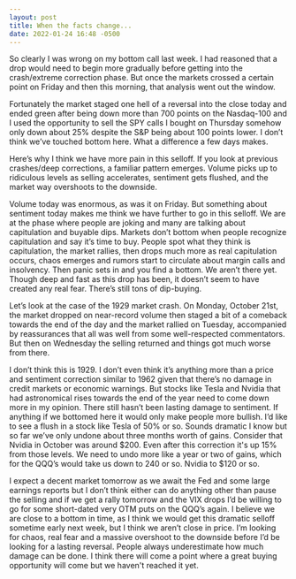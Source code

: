 ```yaml
---
layout: post
title: When the facts change...
date: 2022-01-24 16:48 -0500
---
```


So clearly I was wrong on my bottom call last week. I had reasoned that a drop would need to begin more gradually before getting into the crash/extreme correction phase. But once the markets crossed a certain point on Friday and then this morning, that analysis went out the window.

Fortunately the market staged one hell of a reversal into the close today and ended green after being down more than 700 points on the Nasdaq-100 and I used the opportunity to sell the SPY calls I bought on Thursday somehow only down about 25% despite the S&P being about 100 points lower. I don’t think we’ve touched bottom here. What a difference a few days makes.

Here’s why I think we have more pain in this selloff. If you look at previous crashes/deep corrections, a familiar pattern emerges. Volume picks up to ridiculous levels as selling accelerates, sentiment gets flushed, and the market way overshoots to the downside.

Volume today was enormous, as was it on Friday. But something about sentiment today makes me think we have further to go in this selloff. We are at the phase where people are joking and many are talking about capitulation and buyable dips. Markets don’t bottom when people recognize capitulation and say it’s time to buy. People spot what they think is capitulation, the market rallies, then drops much more as real capitulation occurs, chaos emerges and rumors start to circulate about margin calls and insolvency. Then panic sets in and you find a bottom. We aren’t there yet. Though deep and fast as this drop has been, it doesn’t seem to have created any real fear. There’s still tons of dip-buying.

Let’s look at the case of the 1929 market crash. On Monday, October 21st, the market dropped on near-record volume then staged a bit of a comeback towards the end of the day and the market rallied on Tuesday, accompanied by reassurances that all was well from some well-respected commentators. But then on Wednesday the selling returned and things got much worse from there.

I don’t think this is 1929. I don’t even think it’s anything more than a price and sentiment correction similar to 1962 given that there’s no damage in credit markets or economic warnings. But stocks like Tesla and Nvidia that had astronomical rises towards the end of the year need to come down more in my opinion. There still hasn’t been lasting damage to sentiment. If anything if we bottomed here it would only make people more bullish. I’d like to see a flush in a stock like Tesla of 50% or so. Sounds dramatic I know but so far we’ve only undone about three months worth of gains. Consider that Nvidia in October was around $200. Even after this correction it's up 15% from those levels. We need to undo more like a year or two of gains, which for the QQQ’s would take us down to 240 or so. Nvidia to $120 or so.

I expect a decent market tomorrow as we await the Fed and some large earnings reports but I don’t think either can do anything other than pause the selling and if we get a rally tomorrow and the VIX drops I’d be willing to go for some short-dated very OTM puts on the QQQ’s again. I believe we are close to a bottom in time, as I think we would get this dramatic selloff sometime early next week, but I think we aren’t close in price. I’m looking for chaos, real fear and a massive overshoot to the downside before I’d be looking for a lasting reversal. People always underestimate how much damage can be done. I think there will come a point where a great buying opportunity will come but we haven't reached it yet.
